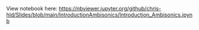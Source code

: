 View notebook here:
https://nbviewer.jupyter.org/github/chris-hld/Slides/blob/main/IntroductionAmbisonics/Introduction_Ambisonics.ipynb
